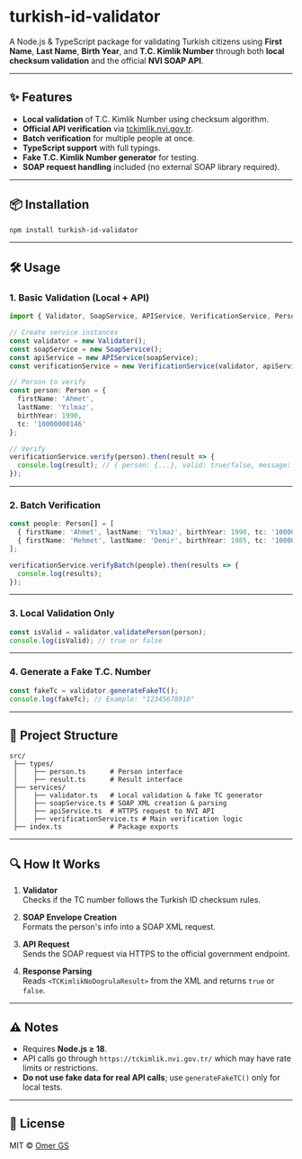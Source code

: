 # turkish-id-validator

A Node.js & TypeScript package for validating Turkish citizens using **First Name**, **Last Name**, **Birth Year**, and **T.C. Kimlik Number** through both **local checksum validation** and the official **NVI SOAP API**.

---

## ✨ Features

- **Local validation** of T.C. Kimlik Number using checksum algorithm.
- **Official API verification** via [tckimlik.nvi.gov.tr](https://tckimlik.nvi.gov.tr/).
- **Batch verification** for multiple people at once.
- **TypeScript support** with full typings.
- **Fake T.C. Kimlik Number generator** for testing.
- **SOAP request handling** included (no external SOAP library required).

---

## 📦 Installation

```bash
npm install turkish-id-validator
```

---

## 🛠 Usage

### **1. Basic Validation (Local + API)**

```typescript
import { Validator, SoapService, APIService, VerificationService, Person } from 'turkish-id-validator';

// Create service instances
const validator = new Validator();
const soapService = new SoapService();
const apiService = new APIService(soapService);
const verificationService = new VerificationService(validator, apiService);

// Person to verify
const person: Person = {
  firstName: 'Ahmet',
  lastName: 'Yılmaz',
  birthYear: 1990,
  tc: '10000000146'
};

// Verify
verificationService.verify(person).then(result => {
  console.log(result); // { person: {...}, valid: true/false, message: "Valid" / "Invalid" }
});
```

---

### **2. Batch Verification**

```typescript
const people: Person[] = [
  { firstName: 'Ahmet', lastName: 'Yılmaz', birthYear: 1990, tc: '10000000146' },
  { firstName: 'Mehmet', lastName: 'Demir', birthYear: 1985, tc: '10000000138' }
];

verificationService.verifyBatch(people).then(results => {
  console.log(results);
});
```

---

### **3. Local Validation Only**

```typescript
const isValid = validator.validatePerson(person);
console.log(isValid); // true or false
```

---

### **4. Generate a Fake T.C. Number**

```typescript
const fakeTc = validator.generateFakeTC();
console.log(fakeTc); // Example: "12345678910"
```

---

## 📂 Project Structure

```
src/
 ├── types/
 │    ├── person.ts      # Person interface
 │    ├── result.ts      # Result interface
 ├── services/
 │    ├── validator.ts   # Local validation & fake TC generator
 │    ├── soapService.ts # SOAP XML creation & parsing
 │    ├── apiService.ts  # HTTPS request to NVI API
 │    ├── verificationService.ts # Main verification logic
 ├── index.ts            # Package exports
```

---

## 🔍 How It Works

1. **Validator**  
   Checks if the TC number follows the Turkish ID checksum rules.
   
2. **SOAP Envelope Creation**  
   Formats the person's info into a SOAP XML request.
   
3. **API Request**  
   Sends the SOAP request via HTTPS to the official government endpoint.
   
4. **Response Parsing**  
   Reads `<TCKimlikNoDogrulaResult>` from the XML and returns `true` or `false`.

---

## ⚠️ Notes

- Requires **Node.js ≥ 18**.
- API calls go through `https://tckimlik.nvi.gov.tr/` which may have rate limits or restrictions.
- **Do not use fake data for real API calls**; use `generateFakeTC()` only for local tests.

---

## 📜 License

MIT © [Omer GS](https://github.com/OmerGS)